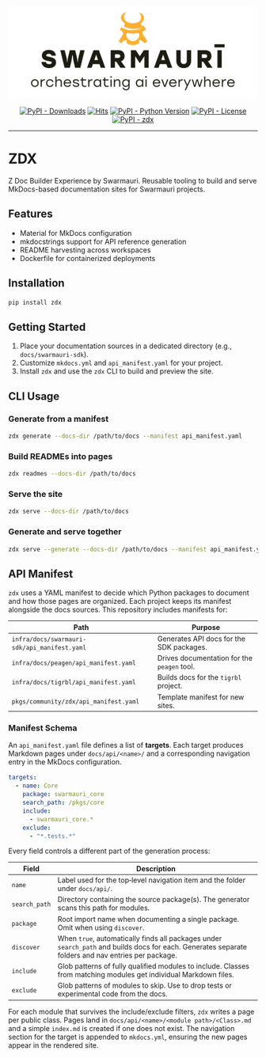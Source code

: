 ![Swarmauri Logo](https://github.com/swarmauri/swarmauri-sdk/blob/3d4d1cfa949399d7019ae9d8f296afba773dfb7f/assets/swarmauri.brand.theme.svg)


<p align="center">
    <a href="https://pypi.org/project/zdx/">
        <img src="https://img.shields.io/pypi/dm/zdx" alt="PyPI - Downloads"/></a>
    <a href="https://hits.sh/github.com/swarmauri/swarmauri-sdk/tree/master/pkgs/community/zdx/">
        <img alt="Hits" src="https://hits.sh/github.com/swarmauri/swarmauri-sdk/tree/master/pkgs/community/zdx.svg"/></a>
    <a href="https://pypi.org/project/zdx/">
        <img src="https://img.shields.io/pypi/pyversions/zdx" alt="PyPI - Python Version"/></a>
    <a href="https://pypi.org/project/zdx/">
        <img src="https://img.shields.io/pypi/l/zdx" alt="PyPI - License"/></a>
    <a href="https://pypi.org/project/zdx/">
        <img src="https://img.shields.io/pypi/v/zdx?label=zdx&color=green" alt="PyPI - zdx"/></a>
</p>

---

# ZDX

Z Doc Builder Experience by Swarmauri. Reusable tooling to build and serve MkDocs-based documentation sites for Swarmauri projects.

## Features

- Material for MkDocs configuration
- mkdocstrings support for API reference generation
- README harvesting across workspaces
- Dockerfile for containerized deployments

## Installation

```bash
pip install zdx
```

## Getting Started

1. Place your documentation sources in a dedicated directory (e.g., `docs/swarmauri-sdk`).
2. Customize `mkdocs.yml` and `api_manifest.yaml` for your project.
3. Install `zdx` and use the `zdx` CLI to build and preview the site.


## CLI Usage

### Generate from a manifest
```bash
zdx generate --docs-dir /path/to/docs --manifest api_manifest.yaml
```

### Build READMEs into pages
```bash
zdx readmes --docs-dir /path/to/docs
```

### Serve the site
```bash
zdx serve --docs-dir /path/to/docs
```

### Generate and serve together
```bash
zdx serve --generate --docs-dir /path/to/docs --manifest api_manifest.yaml
```

## API Manifest

`zdx` uses a YAML manifest to decide which Python packages to document and how
those pages are organized. Each project keeps its manifest alongside the docs
sources. This repository includes manifests for:

| Path | Purpose |
| --- | --- |
| `infra/docs/swarmauri-sdk/api_manifest.yaml` | Generates API docs for the SDK packages. |
| `infra/docs/peagen/api_manifest.yaml` | Drives documentation for the `peagen` tool. |
| `infra/docs/tigrbl/api_manifest.yaml` | Builds docs for the `tigrbl` project. |
| `pkgs/community/zdx/api_manifest.yaml` | Template manifest for new sites. |

### Manifest Schema

An `api_manifest.yaml` file defines a list of **targets**. Each target produces
Markdown pages under `docs/api/<name>/` and a corresponding navigation entry in
the MkDocs configuration.

```yaml
targets:
  - name: Core
    package: swarmauri_core
    search_path: /pkgs/core
    include:
      - swarmauri_core.*
    exclude:
      - "*.tests.*"
```

Every field controls a different part of the generation process:

| Field | Description |
| --- | --- |
| `name` | Label used for the top‑level navigation item and the folder under `docs/api/`. |
| `search_path` | Directory containing the source package(s). The generator scans this path for modules. |
| `package` | Root import name when documenting a single package. Omit when using `discover`. |
| `discover` | When `true`, automatically finds all packages under `search_path` and builds docs for each. Generates separate folders and nav entries per package. |
| `include` | Glob patterns of fully qualified modules to include. Classes from matching modules get individual Markdown files. |
| `exclude` | Glob patterns of modules to skip. Use to drop tests or experimental code from the docs. |

For each module that survives the include/exclude filters, `zdx` writes a page
per public class. Pages land in
`docs/api/<name>/<module path>/<Class>.md` and a simple `index.md` is created if
one does not exist. The navigation section for the target is appended to
`mkdocs.yml`, ensuring the new pages appear in the rendered site.
